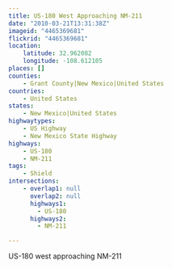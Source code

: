 ```yaml
---
title: US-180 West Approaching NM-211
date: "2010-03-21T13:31:38Z"
imageid: "4465369681"
flickrid: "4465369681"
location:
    latitude: 32.962082
    longitude: -108.612105
places: []
counties:
    - Grant County|New Mexico|United States
countries:
    - United States
states:
    - New Mexico|United States
highwaytypes:
    - US Highway
    - New Mexico State Highway
highways:
    - US-180
    - NM-211
tags:
    - Shield
intersections:
    - overlap1: null
      overlap2: null
      highways1:
        - US-180
      highways2:
        - NM-211

---
```

US-180 west approaching NM-211